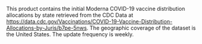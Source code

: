 This product contains the initial Moderna COVID-19 vaccine distribution allocations by state retrieved from the CDC Data at https://data.cdc.gov/Vaccinations/COVID-19-Vaccine-Distribution-Allocations-by-Juris/b7pe-5nws. The geographic coverage of the dataset is the United States. The update frequency is weekly.